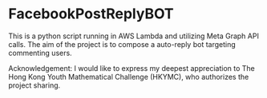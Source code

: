# FacebookPostReplyBOT

This is a python script running in AWS Lambda and utilizing Meta Graph API calls.  The aim of the project is to compose a auto-reply bot targeting commenting users.

Acknowledgement:
I would like to express my deepest appreciation to The Hong Kong Youth Mathematical Challenge (HKYMC), who authorizes the project sharing.
